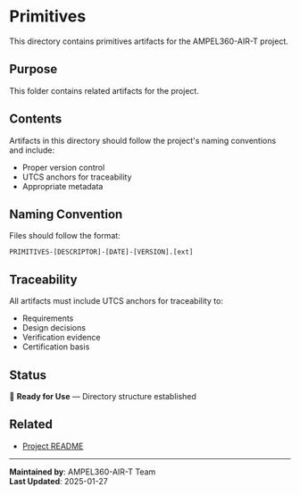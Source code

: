 # Primitives
This directory contains primitives artifacts for the AMPEL360-AIR-T project.

## Purpose
This folder contains related artifacts for the project.

## Contents
Artifacts in this directory should follow the project's naming conventions and include:
- Proper version control
- UTCS anchors for traceability
- Appropriate metadata

## Naming Convention
Files should follow the format:
```
PRIMITIVES-[DESCRIPTOR]-[DATE]-[VERSION].[ext]
```

## Traceability
All artifacts must include UTCS anchors for traceability to:
- Requirements
- Design decisions
- Verification evidence
- Certification basis

## Status
🚧 **Ready for Use** — Directory structure established

## Related
- [Project README](../../README.md)

---
**Maintained by**: AMPEL360-AIR-T Team  
**Last Updated**: 2025-01-27
